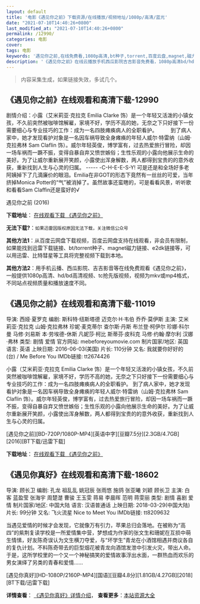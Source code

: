 ```yaml
---
layout: default
title: '电影《遇见你之前》下载资源/在线播放/视频地址/1080p/高清/蓝光'
date: "2021-07-10T14:40:26+0800"
last_modified_at: "2021-07-10T14:40:26+0800"
permalink: /12990/
categories: 电影
cover:
tags: 电影
keywords: '遇见你之前,在线免费看,1080p高清,bt种子,torrent,百度云盘,magnet,磁力链,迅雷下载资源'
description: '《遇见你之前》在线云播放手机西瓜影院吉吉影音免费看，1080p高清bd/hd未删减完整版和tc抢先枪版，mkv/mp4格式，附带bt/torrent种子、magnet/磁力链、百度云盘、网盘资源迅雷下载链接'
---
```


>内容采集生成，如果链接失效，多试几个。


## 《遇见你之前》在线观看和高清下载-12990

剧情介绍：小露（艾米莉亚·克拉克 Emilia Clarke 饰）是一个年轻又活泼的小镇女孩，不久前突然被咖啡馆解雇，家境不好，学历不高的她，无奈之下只好接下一份需要细心与专业技巧的工作：成为一名四肢瘫痪病人的全职看护。  　　到了病人家中，她才发现看护对象是一名因车祸导致全身瘫痪的年轻人威尔·特雷纳（山姆·克拉弗林 Sam Claflin 饰）。威尔年轻英俊，博学富有，过去热爱旅行冒险，却因一场车祸而一蹶不振，变得自暴自弃又愤世嫉俗；生性乐观的小露向他展示生命的美好。为了让威尔重新展开笑颜，小露使出浑身解数，两人都得到宝贵的的意外收获，重新找到人生与心灵的归属。 ----- -C-H-E-E-S-Y! 可是还是和全场好多老阿姨掉下了几滴廉价的眼泪。Emilia在非GOT的形态下竟然有一丝丝的可爱，当年挤掉Monica Potter的“气”被消掉了。虽然故事还蛮瞎的，可是看看风景，听听歌和看看Sam Claffin还是蛮好的√


遇见你之前 (2016)

**下载地址**： [在线观看下载 《遇见你之前》](https://www.btbtdy.me/btdy/dy5047.html) 


**无法下载?**：`如果迅雷因版权原因无法下载，关注微信公众号 `

**其他方法1**：从百度云网盘下载视频，百度云网盘支持在线观看，非会员有限制，如果能找到迅雷下载链接、bt/torrent种子、magnet磁力链接、e2dk链接等，可以用迅雷、比特彗星等工具将完整视频下载到本地。

**其他方法2**：用手机云播、西瓜影院、吉吉影音等在线免费观看《遇见你之前》，一般提供1080p高清、hd/bd高清视频、tc抢先版视频，视频为mkv或mp4格式，不同站点视频质量和播放速度不同。


## 《遇见你之前》在线观看和高清下载-11019

导演: 西娅·夏罗克 编剧: 斯科特·纽斯塔德 迈克尔·H·韦伯 乔乔·莫伊斯 主演: 艾米莉亚·克拉克 山姆·克拉弗林 珍妮·麦克蒂尔 查尔斯·丹斯 布兰登·柯伊尔 珍娜·科尔曼 马修·刘易斯 本·劳埃德-休斯 凡妮莎·柯比 斯蒂芬·皮科克 马修·约翰·摩尔利 汉娜·弗林 类型: 剧情 爱情 官方网站: mebeforeyoumovie.com 制片国家/地区: 英国 语言: 英语 上映日期: 2016-06-03(美国) 片长: 110分钟 又名: 我就要你好好的(台) / Me Before You IMDb链接: tt2674426

小露（艾米莉亚·克拉克 Emilia Clarke 饰）是一个年轻又活泼的小镇女孩，不久前突然被咖啡馆解雇，家境不好，学历不高的她，无奈之下只好接下一份需要细心与专业技巧的工作：成为一名四肢瘫痪病人的全职看护。 到了病人家中，她才发现看护对象是一名因车祸导致全身瘫痪的年轻人威尔·特雷纳（山姆·克拉弗林 Sam Claflin 饰）。威尔年轻英俊，博学富有，过去热爱旅行冒险，却因一场车祸而一蹶不振，变得自暴自弃又愤世嫉俗；生性乐观的小露向他展示生命的美好。为了让威尔重新展开笑颜，小露使出浑身解数，两人都得到宝贵的的意外收获，重新找到人生与心灵的归属。


[遇见你之前][BD-720P/1080P-MP4][英语中字][豆瓣7.5分][2.3GB/4.7GB][2016][BT下载/迅雷下载]

**下载地址**： [在线观看下载 《遇见你之前》](https://www.btdx8.com/torrent/me_before_you_2016.html) 


## 《遇见你真好》在线观看和高清下载-18602

导演: 顾长卫 编剧: 孔龙 祖乱乱 姚冠辰 张雨悠 施鸽 张亚曦 刘颖 顾长卫 主演: 白客 蓝盈莹 张海宇 周楚濋 曹骏 王玉雯 蒋易 李晨晖 范明 蒋雯丽 类型: 剧情 喜剧 爱情 制片国家/地区: 中国大陆 语言: 汉语普通话 上映日期: 2018-03-29(中国大陆) 片长: 99分钟 又名: 飞火流星 Nice to Meet You IMDb链接: tt8209632

当遇见爱情的时候才会发现，它就像万有引力，苹果总归会落地。在被称为“高四”的紫荆复读学校是一所爱情集中营，梦想成为作家的张文生和珊妮在互损中萌生情愫，好友陈奇误认为文生横刀夺爱，与“坏学生”青龙在小酒馆相遇并商议各自的复仇计划。不料陈奇带去的巨型烟花被青龙向酒馆发泄中引发火灾，带出人命。于是，这所学校里的一个又一个神秘搞笑的爱情故事浮出水面，一群热血而欢乐的男女演绎了另类的青春和爱情……


[遇见你真好][HD-1080P/2160P-MP4][国语][豆瓣4.8分][1.81GB/4.27GB][2018][BT下载/迅雷下载]

**详情查看**： [《遇见你真好》详情介绍](/movie/18602/)， **查看更多**：[本站资源大全](/movie/t/all/)

